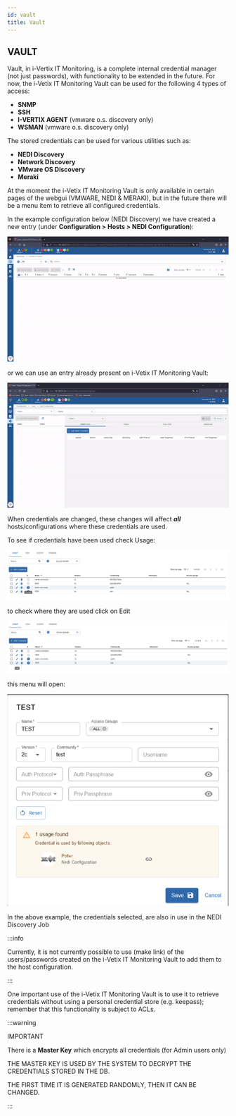 ```yaml
---
id: vault
title: Vault
---
```


## VAULT

Vault, in i-Vertix IT Monitoring, is a complete internal credential manager (not just passwords), with functionality to be extended in the future.
For now, the i-Vetix IT Monitoring Vault can be used for the following 4 types of access:

- **SNMP**
- **SSH**
- **I-VERTIX AGENT** (vmware o.s. discovery only)
- **WSMAN** (vmware o.s. discovery only)

The stored credentials can be used for various utilities such as:

- **NEDI Discovery**
- **Network Discovery**
- **VMware OS Discovery**
- **Meraki**

At the moment the i-Vetix IT Monitoring Vault is only available in certain pages of the webgui (VMWARE, NEDI & MERAKI), but in the future there will be a menu item to retrieve all configured credentials.

In the example configuration below (NEDI Discovery) we have created a new entry (under **Configuration > Hosts > NEDI Configuration**):

![vault](../../version-22.10/assets/vault/vault.gif)

or we can use an entry already present on i-Vetix IT Monitoring Vault:

![vault](../../version-22.10/assets/vault/vault_2.gif)

When credentials are changed, these changes will affect ***all*** hosts/configurations where these credentials are used.

To see if credentials have been used check Usage:

![vault](../../version-22.10/assets/vault/usage.png)

to check where they are used click on Edit

![vault](../../version-22.10/assets/vault/edit.png)

this menu will open:

![vault](../../version-22.10/assets/vault/new-menu.png)

In the above example, the credentials selected, are also in use in the NEDI Discovery Job 

:::info

Currently, it is not currently possible to use (make link) of the users/passwords created on the i-Vetix IT Monitoring Vault to add them to the host configuration.

:::

One important use of the i-Vetix IT Monitoring Vault is to use it to retrieve credentials without using a personal credential store (e.g. keepass); remember that this functionality is subject to ACLs.

:::warning

IMPORTANT

There is a **Master Key** which encrypts all credentials (for Admin users only)

THE MASTER KEY IS USED BY THE SYSTEM TO DECRYPT THE CREDENTIALS STORED IN THE DB.

THE FIRST TIME IT IS GENERATED RANDOMLY, THEN IT CAN BE CHANGED.

:::
